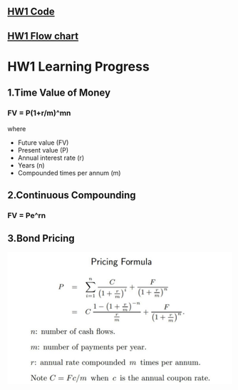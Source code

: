 ## [HW1 Code](https://github.com/fatdanny77/Financial_Engineering/blob/master/HW1/Finance%20Engineering%20HW1_ver5.ipynb)  
## [HW1 Flow chart](https://github.com/fatdanny77/Financial_Engineering/blob/master/HW1/Flow_Chart.jpg)  

# HW1 Learning Progress    
## 1.Time Value of Money
### **FV = P(1+r/m)^mn**
  
where
* Future value (FV)
* Present value (P)
* Annual interest rate (r)
* Years (n)
* Compounded times per annum (m)

## 2.Continuous Compounding
### **FV = Pe^rn**

## 3.Bond Pricing 
![GITHUB](https://github.com/fatdanny77/Financial_Engineering/blob/master/HW1/%E6%9C%AA%E5%91%BD%E5%90%8D.jpg)
